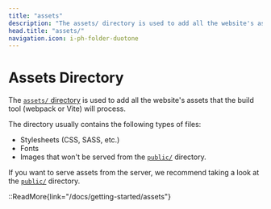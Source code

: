 ```yaml
---
title: "assets"
description: "The assets/ directory is used to add all the website's assets that the build tool will process."
head.title: "assets/"
navigation.icon: i-ph-folder-duotone
---
```


# Assets Directory

The [`assets/` directory](/docs/guide/directory-structure/assets) is used to add all the website's assets that the build tool (webpack or Vite) will process.

The directory usually contains the following types of files:

- Stylesheets (CSS, SASS, etc.)
- Fonts
- Images that won't be served from the [`public/`](/docs/guide/directory-structure/public) directory.

If you want to serve assets from the server, we recommend taking a look at the [`public/`](/docs/guide/directory-structure/public) directory.

::ReadMore{link="/docs/getting-started/assets"}
